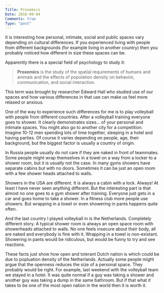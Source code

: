 ```yaml
---
Title: Proxemics
Date: 2016-09-04
Comments: true
Type: "post"
---
```


It is interesting how personal, intimate, social and public spaces vary depending
on cultural differences. If you experienced living with people from different backgrounds
(for example living in another country) then you probably noticed how different in size these spaces can be.

<!--more-->

Apparently there is a special field of psychology to study it:

> **Proxemics** is the study of the spatial requirements of humans and animals and 
> the effects of population density on behavior, communication, and social interaction.

This term was brought by researcher Edward Hall who studied use of our spaces and how various
differences in that use can make us feel more relaxed or anxious. 

One of the way to experience such differences for me is to play volleyball with people from different countries.
After a volleyball training everyone goes to shower. It clearly demonstrates sizes... of your
personal and intimate spaces.
You might also go to another city for a competition. Imagine 10-12 men spending lots of time together,
sleeping in a hotel and having parties. Of course it varies depending on people, age, their background,
but the biggest factor is usually a country of origin.

In Russia people usually do not care if they are naked in front of teammates. Some people might wrap 
themselves in a towel on a way from a locker to a shower room, but it is usually not the case. In many gyms
showers have separate cabins but with no doors. Sometimes it can be just an open room with a few
shower heads attached to walls.

Showers in the USA are different. It is always a cabin with a lock. Always! At least I have never seen
anything different. But the interesting part is that almost no one goes to a gym shower after training.
Everyone just gets in a car and goes home to take a shower. In a fitness club more people use showers.
But wrapping in a towel or even showering in pants happens quite often.

And the last country I played volleyball in is the Netherlands. Completely different story.
A typical shower room is always an open space room with showerheads attached to walls.
No one feels insecure about their body, all are naked and everybody is fine with it.
Wrapping in a towel is non-existant. Showering in pants would be ridiculous, but would be funny 
to try and see reactions.

These facts just show how open and tolerant Dutch nation is which could be due to popluation density of the Netherlands.
Actually some people might argue that the openness reduces the size of a personal space. 
They probably would be right. For example, last weekend
with the volleyball team we stayed in a hotel. It was quite normal if a guy was taking a shower and another guy was
taking a dump in the same bathroom. But if that what it takes to be one of the most open nation in the world then
it is worth it.
